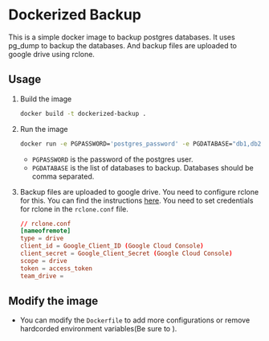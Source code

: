 # Dockerized Backup

This is a simple docker image to backup postgres databases. It uses pg_dump to backup the databases. And backup files are uploaded to google drive using rclone.

## Usage

1. Build the image

   ```bash
   docker build -t dockerized-backup .
   ```

2. Run the image

   ```bash
   docker run -e PGPASSWORD='postgres_password' -e PGDATABASE="db1,db2,db3" dockerized-backup
   ```

   - `PGPASSWORD` is the password of the postgres user.
   - `PGDATABASE` is the list of databases to backup. Databases should be comma separated.

3. Backup files are uploaded to google drive. You need to configure rclone for this. You can find the instructions [here](https://rclone.org/drive/). You need to set credentials for rclone in the `rclone.conf` file.

   ```conf
   // rclone.conf
   [nameofremote]
   type = drive
   client_id = Google_Client_ID (Google Cloud Console)
   client_secret = Google_Client_Secret (Google Cloud Console)
   scope = drive
   token = access_token
   team_drive =
   ```

## Modify the image

- You can modify the `Dockerfile` to add more configurations or remove hardcorded environment variables(Be sure to ).
